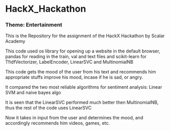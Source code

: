 # HackX_Hackathon
### Theme: Entertainment
This is the Repository for the assignment of the HackX Hackathon by Scalar Academy

This code used os library for opening up a website in the default browser,
pandas for reading in the train, val and text files and
scikit-learn for TfidfVectorizer, LabelEncoder, LinearSVC and MultinomialNB

This code gets the mood of the user from his text and recommends him appropriate stuffs
improve his mood, incase if he is sad, or angry.

It compared the two most reliable algorithms for sentiment analysis: Linear SVM and naive bayes algo

It is seen that the LinearSVC performed much better then MultinomialNB, thus the rest of the code uses LinearSVC

Now it takes in input from the user and determines the mood, and accordingly recommends him videos, games, etc.

